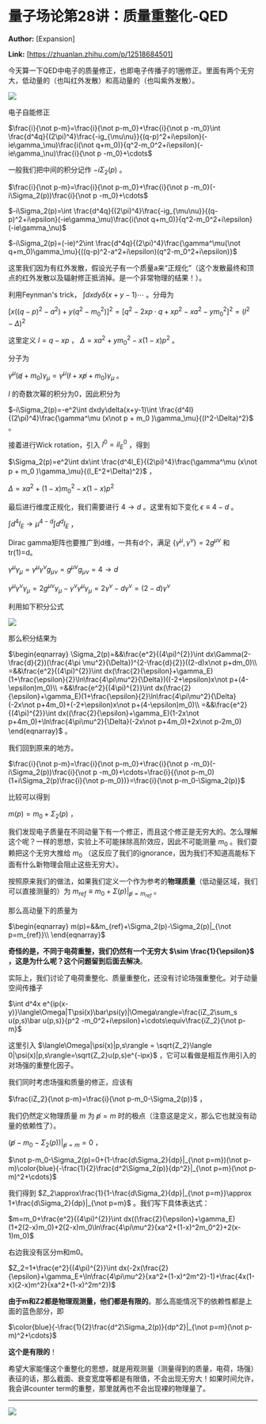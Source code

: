 # 量子场论第28讲：质量重整化-QED

 **Author:** [Expansion]

 **Link:** [https://zhuanlan.zhihu.com/p/12518684501]



今天算一下QED中电子的质量修正，也即电子传播子的1圈修正。里面有两个无穷大，低动量的（也叫红外发散）和高动量的（也叫紫外发散）。

![]((20241218)量子场论第28讲质量重整化-QED_Expansion/v2-22a01f96e3c1a44abcf4c25e178612b5_1440w.jpg)  

电子自能修正

  
  

$\frac{i}{\not p-m}=\frac{i}{\not p-m_0}+\frac{i}{\not p -m_0}\int \frac{d^4q}{(2\pi)^4}\frac{-ig_{\mu\nu}}{(q-p)^2+i\epsilon}(-ie\gamma_\mu)\frac{i(\not q+m_0)}{q^2-m_0^2+i\epsilon}(-ie\gamma_\nu)\frac{i}{\not p -m_0}+\cdots$

一般我们把中间的积分记作 $-i\Sigma_2(p)$ 。

$\frac{i}{\not p-m}=\frac{i}{\not p-m_0}+\frac{i}{\not p -m_0}(-i\Sigma_2(p))\frac{i}{\not p -m_0}+\cdots$

$-i\Sigma_2(p)=\int \frac{d^4q}{(2\pi)^4}\frac{-ig_{\mu\nu}}{(q-p)^2+i\epsilon}(-ie\gamma_\mu)\frac{i(\not q+m_0)}{q^2-m_0^2+i\epsilon}(-ie\gamma_\nu)$

$-i\Sigma_2(p)=(-ie)^2\int \frac{d^4q}{(2\pi)^4}\frac{\gamma^\mu(\not q+m_0)\gamma_\mu}{((q-p)^2-a^2+i\epsilon)(q^2-m_0^2+i\epsilon)}$

这里我们因为有红外发散，假设光子有一个质量a来“正规化”（这个发散最终和顶点的红外发散以及辐射修正抵消掉。是一个非常物理的结果！）。

利用Feynman's trick， $\int dxdy\delta(x+y-1)\cdots$ 。分母为

$[x((q-p)^2-a^2)+y(q^2-m_0^2)]^2=[q^2-2xp\cdot q+xp^2-xa^2-ym_0^2]^2=(l^2-\Delta)^2$

这里定义 $l=q-xp$ ， $\Delta=xa^2+ym_0^2-x(1-x)p^2$ 。

分子为

$\gamma^\mu(\not q+m_0)\gamma_\mu=\gamma^\mu( \not l+x\not p+m_0)\gamma_\mu$ 。

$l$ 的奇数次幂的积分为0，因此积分为

$-i\Sigma_2(p)=-e^2\int dxdy\delta(x+y-1)\int \frac{d^4l}{(2\pi)^4}\frac{\gamma^\mu (x\not p + m_0 )\gamma_\mu}{(l^2-\Delta)^2}$ 。

接着进行Wick rotation，引入 $l^0=il_E^0$ ，得到

$\Sigma_2(p)=e^2\int dx\int \frac{d^4l_E}{(2\pi)^4}\frac{\gamma^\mu (x\not p + m_0 )\gamma_\mu}{(l_E^2+\Delta)^2}$ ，

$\Delta=xa^2+(1-x)m_0^2-x(1-x)p^2$

最后进行维度正规化，我们需要进行 $4 \to d$ 。这里有如下变化 $\epsilon\equiv 4-d$ 。

$\int d^4l_E \to \mu^{4-d}\int d^dl_E$ ，

Dirac gamma矩阵也要推广到d维，一共有d个，满足 $\{\gamma^\mu,\gamma^\nu\}=2g^{\mu\nu}$ 和tr(1)=d。

$\gamma^\mu\gamma_\mu=\gamma^\mu\gamma^\nu g_{\mu\nu}=g^{\mu\nu}g_{\mu\nu} = 4 \to d$

$\gamma^\mu\gamma^\nu\gamma_\mu=2g^{\mu\nu}\gamma_\mu-\gamma^\nu\gamma^\mu\gamma_\mu=2\gamma^\nu-d\gamma^\nu=(2-d)\gamma^\nu$

利用如下积分公式

![]((20241218)量子场论第28讲质量重整化-QED_Expansion/v2-10950ffb2fdd9708184a973b9c368782_1440w.jpg)  

那么积分结果为

$\begin{eqnarray} \Sigma_2(p)=&&\frac{e^2}{(4\pi)^{2}}\int dx\Gamma(2-\frac{d}{2})(\frac{4\pi \mu^2}{\Delta})^{2-\frac{d}{2}}((2-d)x\not p+dm_0)\\ =&&\frac{e^2}{(4\pi)^{2}}\int dx(\frac{2}{\epsilon}+\gamma_E)(1+\frac{\epsilon}{2}\ln\frac{4\pi\mu^2}{\Delta})((-2+\epsilon)x\not p+(4-\epsilon)m_0)\\ =&&\frac{e^2}{(4\pi)^{2}}\int dx(\frac{2}{\epsilon}+\gamma_E)(1+\frac{\epsilon}{2}\ln\frac{4\pi\mu^2}{\Delta}(-2x\not p+4m_0)+(-2+\epsilon)x\not p+(4-\epsilon)m_0)\\ =&&\frac{e^2}{(4\pi)^{2}}\int dx((\frac{2}{\epsilon}+\gamma_E)(1-2x\not p+4m_0)+\ln\frac{4\pi\mu^2}{\Delta}(-2x\not p+4m_0)+2x\not p-2m_0) \end{eqnarray}$ 。

我们回到原来的地方。

$\frac{i}{\not p-m}=\frac{i}{\not p-m_0}+\frac{i}{\not p -m_0}(-i\Sigma_2(p))\frac{i}{\not p -m_0}+\cdots=\frac{i}{(\not p-m_0)(1+i\Sigma_2(p)\frac{i}{\not p-m_0})}=\frac{i}{\not p-m_0-\Sigma_2(p)}$

比较可以得到

$m(p)=m_0+\Sigma_2(p)$ ，

我们发现电子质量在不同动量下有一个修正，而且这个修正是无穷大的。怎么理解这个呢？一样的思想，实验上不可能抹除高阶效应，因此不可能测量 $m_0$ 。我们耍赖把这个无穷大推给 $m_0$ （这反应了我们的ignorance，因为我们不知道高能标下面有什么新物理会阻止这些无穷大）。

按照原来我们的做法，如果我们定义一个作为参考的**物理质量**（低动量区域，我们可以直接测量的）为 $m_{ref}\equiv m_0+\Sigma(p)|_{\not p=m_{ref}}$ 。

那么高动量下的质量为

$\begin{eqnarray} m(p)=&&m_{ref}+\Sigma_2(p)-\Sigma_2(p)|_{\not p=m_{ref}}\\ \end{eqnarray}$

**奇怪的是，不同于电荷重整，我们仍然有一个无穷大 $\sim \frac{1}{\epsilon}$ ，这是为什么呢？这个问题留到后面去解决**。

实际上，我们讨论了电荷重整化、质量重整化，还没有讨论场强重整化。对于动量空间传播子

$\int d^4x e^{ip(x-y)}\langle\Omega|T\psi(x)\bar\psi(y)|\Omega\rangle=\frac{iZ_2\sum_s u(p,s)\bar u(p,s)}{p^2 -m_0^2+i\epsilon}+\cdots\equiv\frac{iZ_2}{\not p-m}$

这里引入 $\langle\Omega|\psi(x)|p,s\rangle = \sqrt{Z_2}\langle 0|\psi(x)|p,s\rangle=\sqrt{Z_2}u(p,s)e^{-ipx}$ ，它可以看做是相互作用引入的对场强的重整化因子。

我们同时考虑场强和质量的修正，应该有

$\frac{iZ_2}{\not p-m}=\frac{i}{\not p-m_0-\Sigma_2(p)}$ ，

我们仍然定义物理质量 $m$ 为 $\not p=m$ 时的极点（注意这是定义，那么它也就没有动量的依赖性了）。

$(\not p-m_0-\Sigma_2(p))|_{\not p=m}=0$ ，

$\not p-m_0-\Sigma_2(p)=0+(1-\frac{d\Sigma_2}{dp}|_{\not p=m})(\not p-m)\color{blue}{-\frac{1}{2}\frac{d^2\Sigma_2(p)}{dp^2}|_{\not p=m}(\not p-m)^2+\cdots}$

我们得到 $Z_2\approx\frac{1}{1-\frac{d\Sigma_2}{dp}|_{\not p=m}}\approx 1+\frac{d\Sigma_2}{dp}|_{\not p=m}$ 。我们写下具体表达式：

$m=m_0+\frac{e^2}{(4\pi)^{2}}\int dx((\frac{2}{\epsilon}+\gamma_E)(1+2(2-x)m_0)+2(2-x)m_0\ln\frac{4\pi\mu^2}{xa^2+(1-x)^2m_0^2}+2(x-1)m_0)$

右边我没有区分m和m0。

$Z_2=1+\frac{e^2}{(4\pi)^{2}}\int dx(-2x(\frac{2}{\epsilon}+\gamma_E+\ln\frac{4\pi\mu^2}{xa^2+(1-x)^2m^2}-1)+\frac{4x(1-x)(2-x)m^2}{xa^2+(1-x)^2m^2})$

**由于m和Z2都是物理观测量，他们都是有限的**。那么高能情况下的依赖性都是上面的蓝色部分，即

$\color{blue}{-\frac{1}{2}\frac{d^2\Sigma_2(p)}{dp^2}|_{\not p=m}(\not p-m)^2+\cdots}$

**这个是有限的**！

希望大家能懂这个重整化的思想，就是用观测量（测量得到的质量，电荷，场强）表征的话，那么截面、衰变宽度等都是有限值，不会出现无穷大！如果时间允许，我会讲counter term的重整，那里就再也不会出现裸的物理量了。

---

![]((20241218)量子场论第28讲质量重整化-QED_Expansion/v2-573b01e58306dbf26c7e367ed49855a4_1440w.jpg)  
